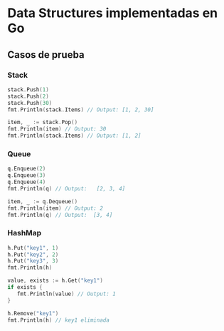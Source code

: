 
# Data Structures implementadas en Go


## Casos de prueba

### Stack
```go
stack.Push(1)
stack.Push(2)
stack.Push(30)
fmt.Println(stack.Items) // Output: [1, 2, 30]

item, _ := stack.Pop()
fmt.Println(item) // Output: 30
fmt.Println(stack.Items) // Output: [1, 2]
```

### Queue
```go
q.Enqueue(2)
q.Enqueue(3)
q.Enqueue(4)
fmt.Println(q) // Output:   [2, 3, 4]

item, _ := q.Dequeue()
fmt.Println(item) // Output: 2
fmt.Println(q) // Output:  [3, 4]
```

### HashMap
```go
h.Put("key1", 1)
h.Put("key2", 2)
h.Put("key3", 3)
fmt.Println(h) 

value, exists := h.Get("key1")
if exists {
   fmt.Println(value) // Output: 1
}

h.Remove("key1")
fmt.Println(h) // key1 eliminada
```


